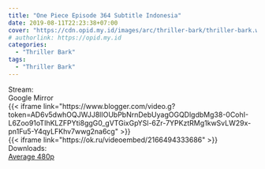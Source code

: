 ```yaml
---
title: "One Piece Episode 364 Subtitle Indonesia"
date: 2019-08-11T22:23:38+07:00
cover: "https://cdn.opid.my.id/images/arc/thriller-bark/thriller-bark.webp" # Optional, cover
# authorlink: https://opid.my.id
categories:
  - "Thriller Bark"
tags:
  - "Thriller Bark"
---
```

<div class="ui menu violet borderless inverted">
  <div class="header item active">
        Stream:
    </div>
  <a class="active item" data-tab="google">
    <i class="google drive icon"></i> Google
  </a>
  <a class="item nounderline" data-tab="mirror">
    <i class="odnoklassniki icon"></i> Mirror
  </a>
</div>
<div class="ui bottom attached tab segment active" style="border:0 !important;" data-tab="google">
{{< iframe link="https://www.blogger.com/video.g?token=AD6v5dwhOQJWJJ8lIOUbPbNrnDebUyagOGQDlgdbMg38-0CohI-L6Zoo91oTIhKLZFPYti8ggG0_gVTGixGpYSl-6Zr-7YPKztRMg1kwSvLW29x-pn1Fu5-Y4qyLFKhv7wwg2na6cg" >}}
</div>
<div class="ui bottom attached tab segment" style="border:0 !important;" data-tab="mirror">
{{< iframe link="https://ok.ru/videoembed/2166494333686" >}}
</div>
<div class="ui menu violet borderless inverted">
  <div class="header item active">
        Downloads:
    </div>
  <a class="item nounderline" href="https://ouo.io/dNNLgz" target="_blank" rel="dofollow"><i class="google drive icon"></i>
    Average 480p</a>
</div>